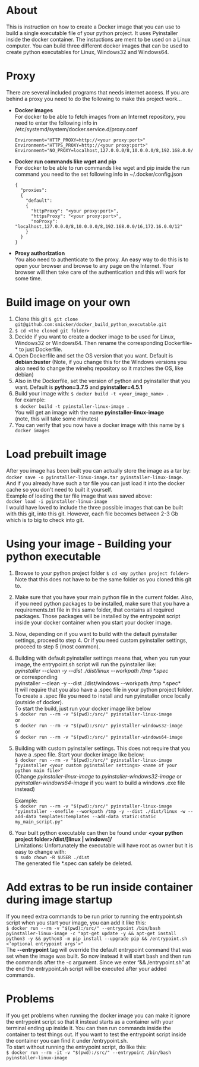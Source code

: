 # About
This is instruction on how to create a Docker image that you can use to build a single executable file of your python project. It uses Pyinstaller inside the docker container. The instuctions are ment to be used on a Linux computer. You can build three different docker images that can be used to create python executables for Linux, Windows32 and Windows64.

# Proxy
There are several included programs that needs internet access. If you are behind a proxy you need to do the following to make this project work...
- **Docker images**  
  For docker to be able to fetch images from an Internet repository, you need to enter the following info in /etc/systemd/system/docker.service.d/proxy.conf
  ```
  Environment="HTTP_PROXY=http://<your proxy:port>"
  Environment="HTTPS_PROXY=http://<your proxy:port>"
  Environment="NO_PROXY=localhost,127.0.0.0/8,10.0.0.0/8,192.168.0.0/16,172.16.0.0/12"
  ```
- **Docker run commands like wget and pip**  
  For docker to be able to run commands like wget and pip inside the run command you need to the set following info in ~/.docker/config.json
  ```
  {
    "proxies":
    {
      "default":
      {
        "httpProxy": "<your proxy:port>",
        "httpsProxy": "<your proxy:port>",
        "noProxy": "localhost,127.0.0.0/8,10.0.0.0/8,192.168.0.0/16,172.16.0.0/12"
      }
    }
  }
  ```
- **Proxy authorization**  
  You also need to authenticate to the proxy. An easy way to do this is to open your browser and browse to any page on the Internet. Your browser will then take care of the authentication and this will work for some time.

# Build image on your own
1. Clone this git
   ```$ git clone git@github.com:smicker/docker_build_python_executable.git```
2. ```$ cd <the cloned git folder>```
3. Decide if you want to create a docker image to be used for Linux, Windows32 or Windows64. Then rename the corresponding Dockerfile-* to just Dockerfile.
4. Open Dockerfile and set the OS version that you want. Default is **debian:buster** (Note, if you change this for the Windows versions you also need to change the winehq repository so it matches the OS, like debian)
5. Also in the Dockerfile, set the version of python and pyinstaller that you want. Default is **python=3.7.5** and **pyinstaller=4.5.1**
6. Build your image with:
   ```$ docker build -t <your_image_name> .```  
   for example:  
   ```$ docker build -t pyinstaller-linux-image .```  
   You will get an image with the name **pyinstaller-linux-image**  
   (note, this will take some minutes) 
7. You can verify that you now have a docker image with this name by
   ```$ docker images```

# Load prebuilt image
After you image has been built you can actually store the image as a tar by: ```docker save -o pyinstaller-linux-image.tar pyinstaller-linux-image```. And if you already have such a tar file you can just load it into the docker cache so you don't need to built it yourself.  
Example of loading the tar file image that was saved above:  
```docker load -i pyinstaller-linux-image```  
I would have loved to include the three possible images that can be built with this git, into this git. However, each file becomes between 2-3 Gb which is to big to check into git.

# Using your image - Building your python executable
1. Browse to your python project folder
   ```$ cd <my python project folder>```  
   Note that this does not have to be the same folder as you cloned this git to.
2. Make sure that you have your main python file in the current folder. Also, if you need python packages to be installed, make sure that you have a requirements.txt file in this same folder, that contains all required packages. Those packages will be installed by the entrypoint script inside your docker container when you start your docker image.
3. Now, depending on if you want to build with the default pyinstaller settings, proceed to step 4. Or if you need custom pyinstaller settings, proceed to step 5 (most common).
4. Building with default pyinstaller settings means that, when you run your image, the entrypoint.sh script will run the pyinstaller like:  
   *pyinstaller --clean -y --dist ./dist/linux --workpath /tmp \*.spec*  
   or corresponding  
   pyinstaller --clean -y --dist ./dist/windows --workpath /tmp \*.spec*  
   It will require that you also have a .spec file in your python project folder. To create a .spec file you need to install and run pyinstaller once locally (outside of docker).  
   To start the build, just run your docker image like below  
   ```$ docker run --rm -v "$(pwd):/src/" pyinstaller-linux-image```  
   or  
   ```$ docker run --rm -v "$(pwd):/src/" pyinstaller-windows32-image```  
   or  
   ```$ docker run --rm -v "$(pwd):/src/" pyinstaller-windows64-image```
5. Building with custom pyinstaller settings. This does not require that you have a .spec file. Start your docker image like below:  
   ```$ docker run --rm -v "$(pwd):/src/" pyinstaller-linux-image “pyinstaller <your custom pyinstaller settings> <name of your python main file>”```  
   (Change *pyinstaller-linux-image* to *pyinstaller-windows32-image* or *pyinstaller-windows64-image* if you want to build a windows .exe file instead)  
     
   Example:  
   ```$ docker run --rm -v "$(pwd):/src/" pyinstaller-linux-image "pyinstaller --onefile --workpath /tmp -y --dist ./dist/linux -w --add-data templates:templates --add-data static:static my_main_script.py"```
6. Your built python executable can then be found under **\<your python project folder>/dist/[linux | windows]/**  
   Limitations: Unfortunately the executable will have root as owner but it is easy to change with:  
   ```$ sudo chown -R $USER ./dist```  
   The generated file *.spec can safely be deleted.

# Add extras to be run inside container during image startup
If you need extra commands to be run prior to running the entrypoint.sh script when you start your image, you can add it like this:  
```$ docker run --rm -v "$(pwd):/src/" --entrypoint /bin/bash pyinstaller-linux-image -c "apt-get update -y && apt-get install python3 -y && python3 -m pip install --upgrade pip && /entrypoint.sh <’optional entrypoint args’>"```  
The **--entrypoint** tag will override the default entrypoint command that was set when the image was built. So now instead it will start bash and then run the commands after the -c argument. Since we enter “&& /entrypoint.sh” at the end the entrypoint.sh script will be executed after your added commands.

# Problems
If you get problems when running the docker image you can make it ignore the entrypoint script so that it instead starts as a container with your terminal ending up inside it. You can then run commands inside the container to test things out. If you want to test the entrypoint script inside the container you can find it under /entrypoint.sh.  
To start without running the entrypoint script, do like this:  
```$ docker run --rm -it -v "$(pwd):/src/" --entrypoint /bin/bash pyinstaller-linux-image```

